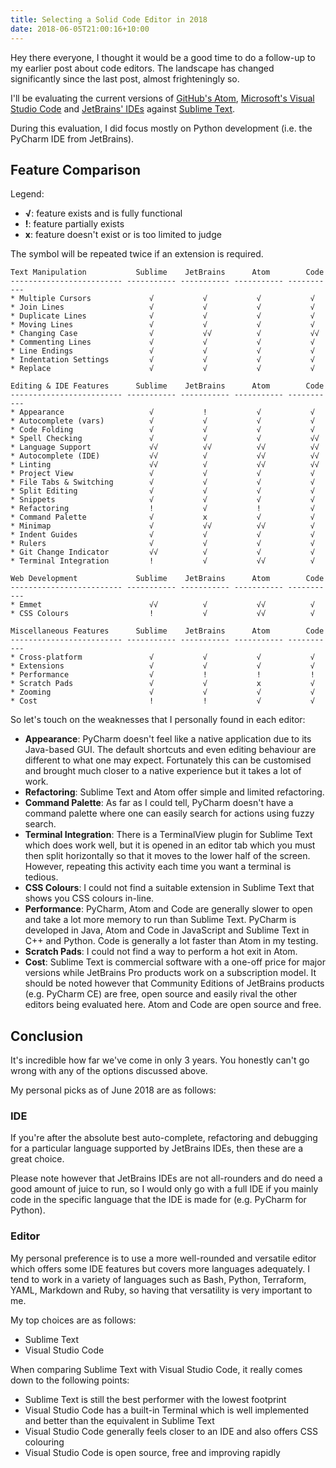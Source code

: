 ```yaml
---
title: Selecting a Solid Code Editor in 2018
date: 2018-06-05T21:00:16+10:00
---
```


Hey there everyone, I thought it would be a good time to do a follow-up to my earlier post about code editors.  The landscape has changed significantly since the last post, almost frighteningly so.

I'll be evaluating the current versions of [GitHub's Atom](https://atom.io/), [Microsoft's Visual Studio Code](https://code.visualstudio.com/) and [JetBrains' IDEs](https://www.jetbrains.com/products.html?fromMenu) against [Sublime Text](http://www.sublimetext.com/).

During this evaluation, I did focus mostly on Python development (i.e. the PyCharm IDE from JetBrains).

## Feature Comparison

Legend:

* **√**: feature exists and is fully functional
* **!**: feature partially exists
* **x**: feature doesn't exist or is too limited to judge

The symbol will be repeated twice if an extension is required.

```
Text Manipulation           Sublime    JetBrains      Atom        Code
------------------------- ----------- ----------- ----------- -----------
* Multiple Cursors             √           √           √           √
* Join Lines                   √           √           √           √
* Duplicate Lines              √           √           √           √
* Moving Lines                 √           √           √           √
* Changing Case                √           √√          √           √√
* Commenting Lines             √           √           √           √
* Line Endings                 √           √           √           √
* Indentation Settings         √           √           √           √
* Replace                      √           √           √           √

Editing & IDE Features      Sublime    JetBrains      Atom        Code
------------------------- ----------- ----------- ----------- -----------
* Appearance                   √           !           √           √
* Autocomplete (vars)          √           √           √           √
* Code Folding                 √           √           √           √
* Spell Checking               √           √           √           √√
* Language Support             √√          √√          √√          √√
* Autocomplete (IDE)           √√          √           √√          √√
* Linting                      √√          √           √√          √√
* Project View                 √           √           √           √
* File Tabs & Switching        √           √           √           √
* Split Editing                √           √           √           √
* Snippets                     √           √           √           √
* Refactoring                  !           √           !           √
* Command Palette              √           x           √           √
* Minimap                      √           √√          √√          √
* Indent Guides                √           √           √           √
* Rulers                       √           √           √           √
* Git Change Indicator         √√          √           √           √
* Terminal Integration         !           √           √√          √

Web Development             Sublime    JetBrains      Atom        Code
------------------------- ----------- ----------- ----------- -----------
* Emmet                        √√          √           √√          √
* CSS Colours                  !           √           √√          √

Miscellaneous Features      Sublime    JetBrains      Atom        Code
------------------------- ----------- ----------- ----------- -----------
* Cross-platform               √           √           √           √
* Extensions                   √           √           √           √
* Performance                  √           !           !           !
* Scratch Pads                 √           √           x           √
* Zooming                      √           √           √           √
* Cost                         !           !           √           √
```

So let's touch on the weaknesses that I personally found in each editor:

* **Appearance**: PyCharm doesn't feel like a native application due to its Java-based GUI.  The default shortcuts and even editing behaviour are different to what one may expect.  Fortunately this can be customised and brought much closer to a native experience but it takes a lot of work.
* **Refactoring**: Sublime Text and Atom offer simple and limited refactoring.
* **Command Palette**: As far as I could tell, PyCharm doesn't have a command palette where one can easily search for actions using fuzzy search.
* **Terminal Integration**: There is a TerminalView plugin for Sublime Text which does work well, but it is opened in an editor tab which you must then split horizontally so that it moves to the lower half of the screen.  However, repeating this activity each time you want a terminal is tedious.
* **CSS Colours**: I could not find a suitable extension in Sublime Text that shows you CSS colours in-line.
* **Performance**: PyCharm, Atom and Code are generally slower to open and take a lot more memory to run than Sublime Text.  PyCharm is developed in Java, Atom and Code in JavaScript and Sublime Text in C++ and Python.  Code is generally a lot faster than Atom in my testing.
* **Scratch Pads**: I could not find a way to perform a hot exit in Atom.
* **Cost**: Sublime Text is commercial software with a one-off price for major versions while JetBrains Pro products work on a subscription model.  It should be noted however that Community Editions of JetBrains products (e.g. PyCharm CE) are free, open source and easily rival the other editors being evaluated here.  Atom and Code are open source and free.

## Conclusion

It's incredible how far we've come in only 3 years.  You honestly can't go wrong with any of the options discussed above.

My personal picks as of June 2018 are as follows:

### IDE

If you're after the absolute best auto-complete, refactoring and debugging for a particular language supported by JetBrains IDEs, then these are a great choice.

Please note however that JetBrains IDEs are not all-rounders and do need a good amount of juice to run, so I would only go with a full IDE if you mainly code in the specific language that the IDE is made for (e.g. PyCharm for Python).

### Editor

My personal preference is to use a more well-rounded and versatile editor which offers some IDE features but covers more languages adequately.  I tend to work in a variety of languages such as Bash, Python, Terraform, YAML, Markdown and Ruby, so having that versatility is very important to me.

My top choices are as follows:

* Sublime Text
* Visual Studio Code

When comparing Sublime Text with Visual Studio Code, it really comes down to the following points:

* Sublime Text is still the best performer with the lowest footprint
* Visual Studio Code has a built-in Terminal which is well implemented and better than the equivalent in Sublime Text
* Visual Studio Code generally feels closer to an IDE and also offers CSS colouring
* Visual Studio Code is open source, free and improving rapidly
